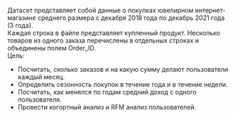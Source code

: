 Датасет представляет собой данные о покупках ювелирном интернет-магазине среднего размера с декабря 2018 года по декабрь 2021 года (3 года). <br />
Каждая строка в файле представляет купленный продукт. Несколько товаров из одного заказа перечислены в отдельных строках и объединены полем Order_ID. <br />
Цель: <br />
- Посчитать, сколько заказов и на какую сумму делают пользователи каждый месяц. <br />
- Определить сезонность покупок в течение года и в течение недели. <br />
- Посчитать, как менялся по годам средний доход с одного пользователя. <br />
- Провести когортный анализ и RFM анализ пользователей. <br />
